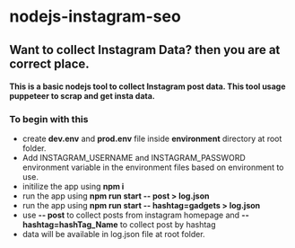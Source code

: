 # nodejs-instagram-seo
## Want to collect Instagram Data? then you are at correct place.

#### This is a basic nodejs tool to collect Instagram post data. This tool usage puppeteer to scrap and get insta data.

### To begin with this
- create __dev.env__ and __prod.env__ file inside __environment__ directory at root folder.
- Add INSTAGRAM_USERNAME and INSTAGRAM_PASSWORD environment variable in the environment files based on environment to use.
- initilize the app using __npm i__
- run the app using __npm run start -- post > log.json__
- run the app using __npm run start -- hashtag=gadgets > log.json__
- use __-- post__ to collect posts from instagram homepage and __-- hashtag=hashTag_Name__ to collect post by hashtag
- data will be available in log.json file at root folder.
